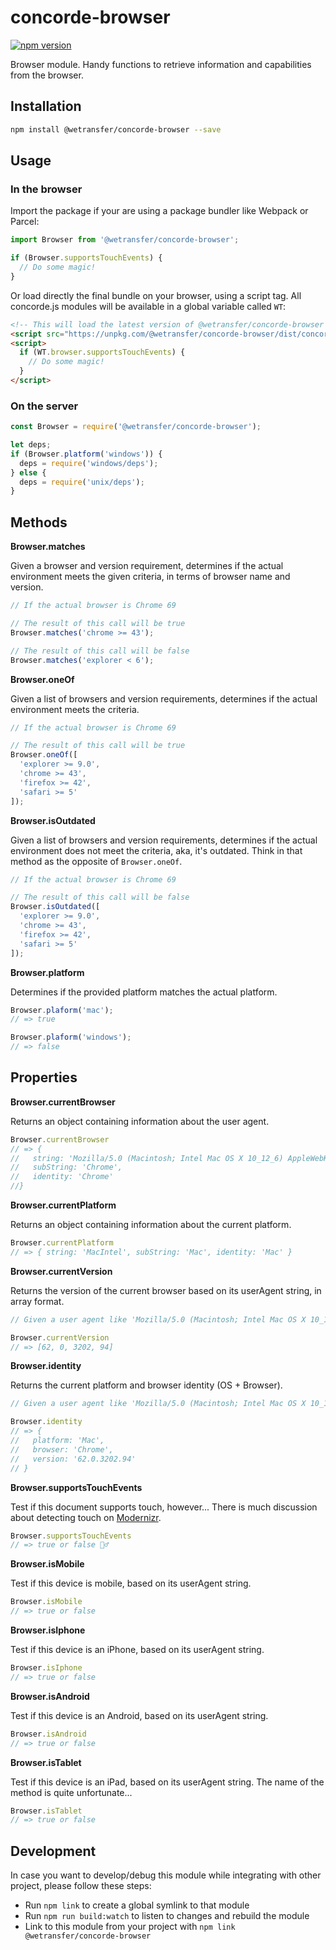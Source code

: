 # concorde-browser
[![npm version](https://badge.fury.io/js/%40wetransfer%2Fconcorde-browser.svg)](https://badge.fury.io/js/%40wetransfer%2Fconcorde-browser)

Browser module. Handy functions to retrieve information and capabilities from the browser.

## Installation

```sh
npm install @wetransfer/concorde-browser --save
```

## Usage

### In the browser

Import the package if your are using a package bundler like Webpack or Parcel:

```js
import Browser from '@wetransfer/concorde-browser';

if (Browser.supportsTouchEvents) {
  // Do some magic!
}
```

Or load directly the final bundle on your browser, using a script tag. All concorde.js modules will be available in a global variable called `WT`:

```html
<!-- This will load the latest version of @wetransfer/concorde-browser module -->
<script src="https://unpkg.com/@wetransfer/concorde-browser/dist/concorde-browser.min.js"></script>
<script>
  if (WT.browser.supportsTouchEvents) {
    // Do some magic!
  }
</script>
```

### On the server

```js
const Browser = require('@wetransfer/concorde-browser');

let deps;
if (Browser.platform('windows')) {
  deps = require('windows/deps');
} else {
  deps = require('unix/deps');
}
```

## Methods

**Browser.matches**

Given a browser and version requirement, determines if the actual environment meets the given criteria, in terms of browser name and version.

```js
// If the actual browser is Chrome 69

// The result of this call will be true
Browser.matches('chrome >= 43');

// The result of this call will be false
Browser.matches('explorer < 6');
```

**Browser.oneOf**

Given a list of browsers and version requirements, determines if the actual environment meets the criteria.

```js
// If the actual browser is Chrome 69

// The result of this call will be true
Browser.oneOf([
  'explorer >= 9.0',
  'chrome >= 43',
  'firefox >= 42',
  'safari >= 5'
]);
```

**Browser.isOutdated**

Given a list of browsers and version requirements, determines if the actual environment does not meet the criteria, aka, it's outdated. Think in that method as the opposite of `Browser.oneOf`.

```js
// If the actual browser is Chrome 69

// The result of this call will be false
Browser.isOutdated([
  'explorer >= 9.0',
  'chrome >= 43',
  'firefox >= 42',
  'safari >= 5'
]);
```

**Browser.platform**

Determines if the provided platform matches the actual platform. 

```js
Browser.plaform('mac');
// => true

Browser.plaform('windows');
// => false
```

## Properties

**Browser.currentBrowser**

Returns an object containing information about the user agent.

```js
Browser.currentBrowser
// => {
//   string: 'Mozilla/5.0 (Macintosh; Intel Mac OS X 10_12_6) AppleWebKit/537.36 (KHTML, like Gecko) Chrome/62.0.3202.94 Safari/537.36',
//   subString: 'Chrome',
//   identity: 'Chrome'
//}
```

**Browser.currentPlatform**

Returns an object containing information about the current platform.

```js
Browser.currentPlatform
// => { string: 'MacIntel', subString: 'Mac', identity: 'Mac' }
```

**Browser.currentVersion**

Returns the version of the current browser based on its userAgent string, in array format.

```js
// Given a user agent like 'Mozilla/5.0 (Macintosh; Intel Mac OS X 10_12_6) AppleWebKit/537.36 (KHTML, like Gecko) Chrome/62.0.3202.94 Safari/537.36'

Browser.currentVersion
// => [62, 0, 3202, 94]
```

**Browser.identity**

Returns the current platform and browser identity (OS + Browser).

```js
// Given a user agent like 'Mozilla/5.0 (Macintosh; Intel Mac OS X 10_12_6) AppleWebKit/537.36 (KHTML, like Gecko) Chrome/62.0.3202.94 Safari/537.36'

Browser.identity
// => {
//   platform: 'Mac',
//   browser: 'Chrome',
//   version: '62.0.3202.94'
// }
```

**Browser.supportsTouchEvents**

Test if this document supports touch, however... There is much discussion about detecting touch on [Modernizr](https://github.com/Modernizr/Modernizr/issues/548). 

```js
Browser.supportsTouchEvents
// => true or false 🤷‍♂️
```

**Browser.isMobile**

Test if this device is mobile, based on its userAgent string.

```js
Browser.isMobile
// => true or false
```

**Browser.isIphone**

Test if this device is an iPhone, based on its userAgent string.

```js
Browser.isIphone
// => true or false
```

**Browser.isAndroid**

Test if this device is an Android, based on its userAgent string.

```js
Browser.isAndroid
// => true or false
```

**Browser.isTablet**

Test if this device is an iPad, based on its userAgent string. The name of the method is quite unfortunate...

```js
Browser.isTablet
// => true or false
```

## Development

In case you want to develop/debug this module while integrating with other project, please follow these steps:

* Run `npm link` to create a global symlink to that module
* Run `npm run build:watch` to listen to changes and rebuild the module
* Link to this module from your project with `npm link @wetransfer/concorde-browser`

